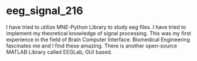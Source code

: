 # eeg_signal_216
I have tried to utilize MNE-Python Library to study eeg files. I have tried to implement my theoretical knowledge of signal processing. This was my first experience in the field of Brain Computer Interface.  Biomedical Engineering fascinates me and I find these amazing.  There is another open-source MATLAB Library called EEGLab, GUI based.
